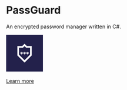 # PassGuard
An encrypted password manager written in C#. 

![Logo](passguard.png)

[Learn more](https://kitric.github.io/projects/passguard.html)
